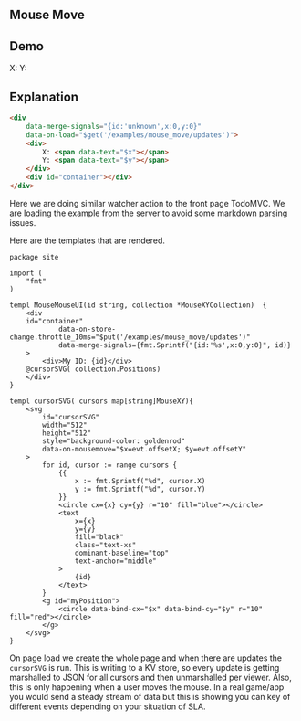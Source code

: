 ## Mouse Move

## Demo

<div data-merge-signals="{id:'unknown',x:0,y:0}" data-on-load="$get('/examples/mouse_move/updates')">
    <div>
        X: <span data-text="$x"></span>
        Y: <span data-text="$y"></span>
    </div>
    <div id="container"></div>
</div>

## Explanation

```html
<div
    data-merge-signals="{id:'unknown',x:0,y:0}"
    data-on-load="$get('/examples/mouse_move/updates')">
    <div>
        X: <span data-text="$x"></span>
        Y: <span data-text="$y"></span>
    </div>
    <div id="container"></div>
</div>
```

Here we are doing similar watcher action to the front page TodoMVC. We are loading the example from the server to avoid some markdown parsing issues.

Here are the templates that are rendered.

```templ
package site

import (
	"fmt"
)

templ MouseMouseUI(id string, collection *MouseXYCollection)  {
	<div
	id="container"
			data-on-store-change.throttle_10ms="$put('/examples/mouse_move/updates')"
			data-merge-signals={fmt.Sprintf("{id:'%s',x:0,y:0}", id)}
	>
		<div>My ID: {id}</div>
	@cursorSVG( collection.Positions)
	</div>
}

templ cursorSVG( cursors map[string]MouseXY){
	<svg
		id="cursorSVG"
		width="512"
		height="512"
		style="background-color: goldenrod"
		data-on-mousemove="$x=evt.offsetX; $y=evt.offsetY"
	>
		for id, cursor := range cursors {
			{{
				x := fmt.Sprintf("%d", cursor.X)
				y := fmt.Sprintf("%d", cursor.Y)
			}}
			<circle cx={x} cy={y} r="10" fill="blue"></circle>
			<text
				x={x}
				y={y}
				fill="black"
				class="text-xs"
				dominant-baseline="top"
				text-anchor="middle"
			>
				{id}
			</text>
		}
		<g id="myPosition">
			<circle data-bind-cx="$x" data-bind-cy="$y" r="10" fill="red"></circle>
		</g>
	</svg>
}
```

On page load we create the whole page and when there are updates the `cursorSVG` is run.  This is writing to a KV store, so every update is getting marshalled to JSON for all cursors and then unmarshalled per viewer.  Also, this is only happening when a user moves the mouse.  In a real game/app you would send a steady stream of data but this is showing you can key of different events depending on your situation of SLA.
